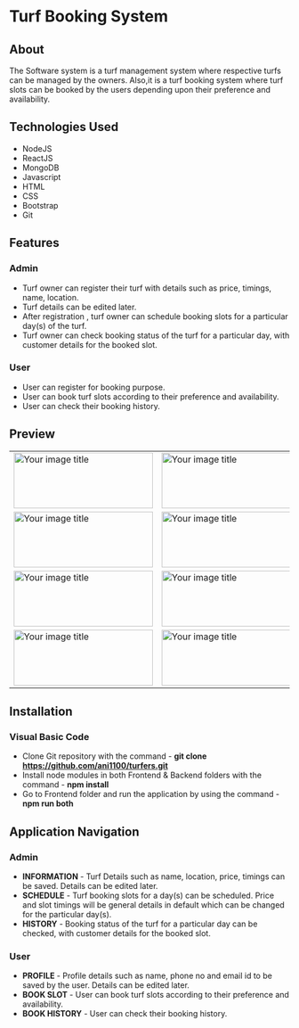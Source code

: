 # Turf Booking System
## About
The Software system is a turf management system where respective turfs can be managed by the owners. Also,it is a turf booking system where turf slots can be booked by the users depending upon their preference and availability.

## Technologies Used
* NodeJS
* ReactJS
* MongoDB
* Javascript
* HTML
* CSS
* Bootstrap
* Git
  
## Features
### Admin
* Turf owner can register their turf with details such as price, timings, name, location.
* Turf details can be edited later.
* After registration , turf owner can schedule booking slots for a particular day(s) of the turf.
* Turf owner can check booking status of the turf for a particular day, with customer details for the booked slot.
### User
* User can register for booking purpose.
* User can book turf slots according to their preference and availability.
* User can check their booking history.

## Preview
<table>
  <tr>
    <td><img src="https://github.com/ani1100/turfbookingsystem/assets/112768196/4aaa4029-817e-4205-ac5a-c368a9eba1eb" alt="Your image title" width="250" height="100"/></td>
    <td><img src="https://github.com/ani1100/turfbookingsystem/assets/112768196/dbcba4c6-71d6-4af5-aa28-85f084ad297a" alt="Your image title" width="250" height="100"/></td>
    <td><img src="https://github.com/ani1100/turfbookingsystem/assets/112768196/6ca9e614-1f4a-4efb-947d-cdca8715113e" alt="Your image title" width="250" height="100"/></td>
  </tr>
  <tr>
      <td><img src="https://github.com/ani1100/turfbookingsystem/assets/112768196/d4bea63b-26d7-41e4-bd55-5e7ae4bfef56" alt="Your image title" width="250" height="100"/></td>
      <td><img src="https://github.com/ani1100/turfbookingsystem/assets/112768196/f33092f7-82ca-46be-92a4-2d6b0022e2e1" alt="Your image title" width="250" height="100"/></td>
      <td><img src="https://github.com/ani1100/turfbookingsystem/assets/112768196/e681a3b4-06a8-4a97-97f0-4ac5d17f0a14" alt="Your image title" width="250" height="100"/></td>
  </tr>
  <tr>
    <td><img src="https://github.com/ani1100/turfbookingsystem/assets/112768196/4cc09889-285b-4438-9c39-5b3de6ecd7f6" alt="Your image title" width="250" height="100"/></td>
    <td><img src="https://github.com/ani1100/turfbookingsystem/assets/112768196/d3736003-4d1c-436a-a708-97d49b020464)" alt="Your image title" width="250" height="100"/></td>
    <td><img src="https://github.com/ani1100/turfbookingsystem/assets/112768196/b7b7e5a9-b472-43a1-8cc4-29b1039b836f" alt="Your image title" width="250" height="100"/></td>
  </tr>
  <tr>
    <td><img src="https://github.com/ani1100/turfbookingsystem/assets/112768196/e4e75e8a-afd9-4e8e-8154-9da4236b4112" alt="Your image title" width="250" height="100"/></td>
    <td><img src="https://github.com/ani1100/turfbookingsystem/assets/112768196/81469cad-7ce6-4edf-bbcc-5b2bb49737a7" alt="Your image title" width="250" height="100"/></td>
    <td><img src="https://github.com/ani1100/turfbookingsystem/assets/112768196/bda3b800-cc1a-4b39-ad3d-aa05118bfa3b" alt="Your image title" width="250" height="100"/></td>
  </tr>
</table>

## Installation
### Visual Basic Code
* Clone Git repository with the command - **git clone https://github.com/ani1100/turfers.git**
* Install node modules in both Frontend & Backend folders with the command - **npm install**
* Go to Frontend folder and run the application by using the command - **npm run both**

## Application Navigation
### Admin
* **INFORMATION** - Turf Details such as name, location, price, timings can be saved. Details can be edited later.
* **SCHEDULE** - Turf booking slots for a day(s) can be scheduled. Price and slot timings will be general details in default which can be changed for the particular day(s). 
* **HISTORY** - Booking status of the turf for a particular day can be checked, with customer details for the booked slot.
### User
* **PROFILE** - Profile details such as name, phone no and email id to be saved by the user. Details can be edited later.
* **BOOK SLOT** - User can book turf slots according to their preference and availability.
* **BOOK HISTORY** - User can check their booking history.



